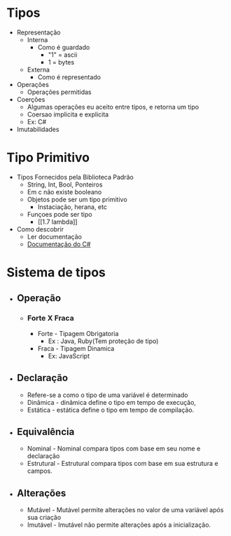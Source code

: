 # Tipos 
- Representação
	- Interna
		- Como é guardado
			- "1" = ascii
			- 1 = bytes
	- Externa
		- Como é representado
- Operações
	- Operações permitidas
- Coerções
	- Algumas operações eu aceito entre tipos, e retorna um tipo
	- Coersao implicita e explicita
	- Ex: C# 
- Imutabilidades

# Tipo Primitivo
- Tipos Fornecidos pela Biblioteca Padrão
	- String, Int, Bool, Ponteiros
	- Em c não existe booleano
	- Objetos pode ser um tipo primitivo
		- Instaciação, herana, etc
	- Funçoes pode ser tipo
		- [[1.7 lambda]]
- Como descobrir
	- Ler documentação
	- [Documentação do C#](https://learn.microsoft.com/pt-br/dotnet/csharp/tour-of-csharp/)

# Sistema de tipos
- ## Operação
	- ### Forte X Fraca
		- Forte - Tipagem Obrigatoria
			- Ex : Java, Ruby(Tem proteção de tipo)
		- Fraca - Tipagem Dinamica
			- Ex: JavaScript
- ## Declaração
	- Refere-se a como o tipo de uma variável é determinado
	- Dinâmica  - dinâmica define o tipo em tempo de execução,
	- Estática -   estática define o tipo em tempo de compilação.
- ## Equivalência
	- Nominal - Nominal compara tipos com base em seu nome e declaração
	- Estrutural -  Estrutural compara tipos com base em sua estrutura e campos.
- ## Alterações
	- Mutável - Mutável permite alterações no valor de uma variável após sua criação
	- Imutável - Imutável não permite alterações após a inicialização.

